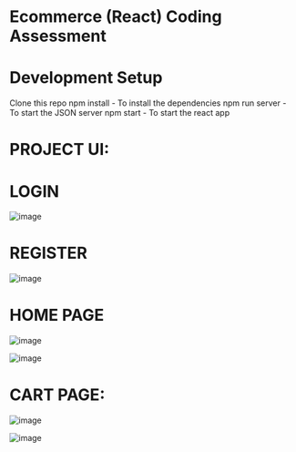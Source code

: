 # Ecommerce (React) Coding Assessment
# Development Setup
 Clone this repo
 npm install - To install the dependencies
 npm run server - To start the JSON server
  npm start - To start the react app

# PROJECT UI:
# LOGIN
 ![image](https://github.com/sumitpoonia57/Assessment-20BCG10105/assets/90952998/93df1a9f-6298-4d28-99ce-da54ad48d31c)

# REGISTER
![image](https://github.com/sumitpoonia57/Assessment-20BCG10105/assets/90952998/3049a2fd-f196-40bc-a732-8f0d07eb77b9)

# HOME PAGE
![image](https://github.com/sumitpoonia57/Assessment-20BCG10105/assets/90952998/d88aed83-2775-40d6-841a-091c5273d5fc)

![image](https://github.com/sumitpoonia57/Assessment-20BCG10105/assets/90952998/f1d5ac15-62ea-4881-994d-49a8676f5468)

# CART PAGE:
![image](https://github.com/sumitpoonia57/Assessment-20BCG10105/assets/90952998/39535a42-63ad-44c4-b32d-877c5fadad1d)

![image](https://github.com/sumitpoonia57/Assessment-20BCG10105/assets/90952998/8f723b43-758a-4056-abcd-e916525c9fe8)




